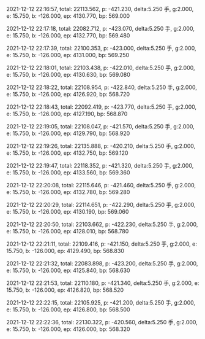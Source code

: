 2021-12-12 22:16:57, total: 22113.562, p: -421.230, delta:5.250 手, g:2.000, e: 15.750, b: -126.000, ep: 4130.770, bp: 569.000

2021-12-12 22:17:18, total: 22082.712, p: -423.070, delta:5.250 手, g:2.000, e: 15.750, b: -126.000, ep: 4132.770, bp: 569.480

2021-12-12 22:17:39, total: 22100.353, p: -423.000, delta:5.250 手, g:2.000, e: 15.750, b: -126.000, ep: 4131.000, bp: 569.250

2021-12-12 22:18:01, total: 22103.438, p: -422.010, delta:5.250 手, g:2.000, e: 15.750, b: -126.000, ep: 4130.630, bp: 569.080

2021-12-12 22:18:22, total: 22108.954, p: -422.840, delta:5.250 手, g:2.000, e: 15.750, b: -126.000, ep: 4126.920, bp: 568.720

2021-12-12 22:18:43, total: 22092.419, p: -423.770, delta:5.250 手, g:2.000, e: 15.750, b: -126.000, ep: 4127.190, bp: 568.870

2021-12-12 22:19:05, total: 22108.047, p: -421.570, delta:5.250 手, g:2.000, e: 15.750, b: -126.000, ep: 4129.790, bp: 568.920

2021-12-12 22:19:26, total: 22135.888, p: -420.210, delta:5.250 手, g:2.000, e: 15.750, b: -126.000, ep: 4132.750, bp: 569.120

2021-12-12 22:19:47, total: 22118.352, p: -421.320, delta:5.250 手, g:2.000, e: 15.750, b: -126.000, ep: 4133.560, bp: 569.360

2021-12-12 22:20:08, total: 22115.646, p: -421.460, delta:5.250 手, g:2.000, e: 15.750, b: -126.000, ep: 4132.780, bp: 569.280

2021-12-12 22:20:29, total: 22114.651, p: -422.290, delta:5.250 手, g:2.000, e: 15.750, b: -126.000, ep: 4130.190, bp: 569.060

2021-12-12 22:20:50, total: 22103.662, p: -422.230, delta:5.250 手, g:2.000, e: 15.750, b: -126.000, ep: 4128.010, bp: 568.780

2021-12-12 22:21:11, total: 22109.416, p: -421.150, delta:5.250 手, g:2.000, e: 15.750, b: -126.000, ep: 4129.490, bp: 568.830

2021-12-12 22:21:32, total: 22083.898, p: -423.200, delta:5.250 手, g:2.000, e: 15.750, b: -126.000, ep: 4125.840, bp: 568.630

2021-12-12 22:21:53, total: 22110.180, p: -421.340, delta:5.250 手, g:2.000, e: 15.750, b: -126.000, ep: 4126.820, bp: 568.520

2021-12-12 22:22:15, total: 22105.925, p: -421.200, delta:5.250 手, g:2.000, e: 15.750, b: -126.000, ep: 4126.800, bp: 568.500

2021-12-12 22:22:36, total: 22130.322, p: -420.560, delta:5.250 手, g:2.000, e: 15.750, b: -126.000, ep: 4126.000, bp: 568.320